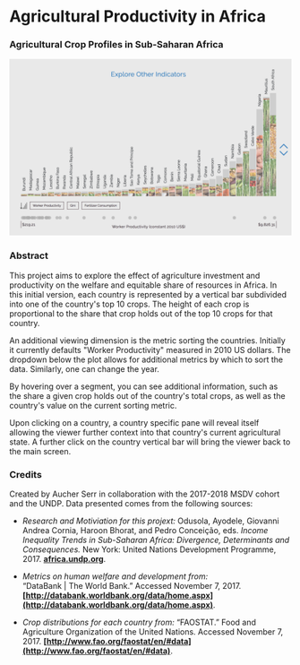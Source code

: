# Agricultural Productivity in Africa

### Agricultural Crop Profiles in Sub-Saharan Africa

[![preview.png](preview.png)](https://auchers.github.io/major-studio1/final_project)

### Abstract
This project aims to explore the effect of agriculture investment and productivity on the welfare and equitable share of resources in Africa. In this initial version, each country is represented by a vertical bar subdivided into one of the country's top 10 crops. The height of each crop is proportional to the share that crop holds out of the top 10 crops for that country. 

An additional viewing dimension is the metric sorting the countries. Initially it currently defaults "Worker Productivity" measured in 2010 US dollars. The dropdown below the plot allows for additional metrics by which to sort the data. Similarly, one can change the year.

By hovering over a segment, you can see additional information, such as the share a given crop holds out of the country's total crops, as well as the country's value on the current sorting metric. 

Upon clicking on a country, a country specific pane will reveal itself allowing the viewer further context into that country's current agricultural state. A further click on the country vertical bar will bring the viewer back to the main screen. 

### Credits
Created by Aucher Serr in collaboration with the 2017-2018 MSDV cohort and the UNDP. Data presented comes from the following sources:

* *Research and Motiviation for this projext:* 
    Odusola, Ayodele, Giovanni Andrea Cornia, Haroon Bhorat, and Pedro Conceição, eds. _Income Inequality Trends in Sub-Saharan Africa: Divergence, Determinants and Consequences._ New York: United Nations Development Programme, 2017. __[africa.undp.org](africa.undp.org)__.

* *Metrics on human welfare and development from:*     
    “DataBank | The World Bank.” Accessed November 7, 2017. __[http://databank.worldbank.org/data/home.aspx](http://databank.worldbank.org/data/home.aspx)__.

* *Crop distributions for each country from:* 
    “FAOSTAT.” Food and Agriculture Organization of the United Nations. Accessed November 7, 2017. __[http://www.fao.org/faostat/en/#data](http://www.fao.org/faostat/en/#data)__.


